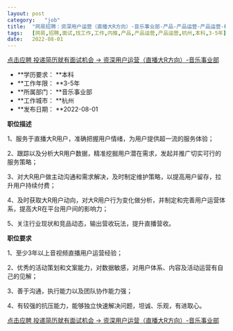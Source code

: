```yaml
---
layout:	post
category:	"job"
title:	"网易招聘：资深用户运营（直播大R方向）-音乐事业部-产品-产品运营-产品运营-杭州本科3-5年"
tags:	[网易,招聘,面试,找工作,工作,内推,产品,产品运营,产品运营,杭州,本科,3-5年]
date:	2022-08-01
---
```


[点击应聘 投递简历就有面试机会 ->  资深用户运营（直播大R方向）-音乐事业部](http://mobile.bole.netease.com/bole/boleDetail?id=41942&employeeId=346f03c3cda5f04c&key=all)



- **学历要求： **本科
- **工作年限： **3-5年
- **所属部门： **音乐事业部
- **工作城市： **杭州
- **发布日期： **2022-08-01



**职位描述**

1、服务于直播大R用户，准确把握用户情绪，为用户提供超一流的服务体验；

2、跟踪以及分析大R用户数据，精准挖掘用户潜在需求，发起并推广切实可行的服务策略；

3、对大R用户做主动沟通和需求解决，及时制定维护策略，以提高用户留存，拉升用户持续付费；

4、及时获取大R用户动向，对大R用户行为变化做分析，并制定和完善用户运营体系，提高大R在平台用户间的影响力；

5、关注行业现状和竞品动态，输出营收玩法，提升直播营收。



**职位要求**

1、至少3年以上音视频直播用户运营经验；

2、优秀的活动策划和文案能力，对数据敏感，对用户体系、内容及活动运营有自己的见解；

3、善于沟通，执行能力以及团队协作能力强；

4、有较强的抗压能力，能够独立快速解决问题，坦诚、乐观，有进取心。



[点击应聘 投递简历就有面试机会 ->  资深用户运营（直播大R方向）-音乐事业部](http://mobile.bole.netease.com/bole/boleDetail?id=41942&employeeId=346f03c3cda5f04c&key=all)